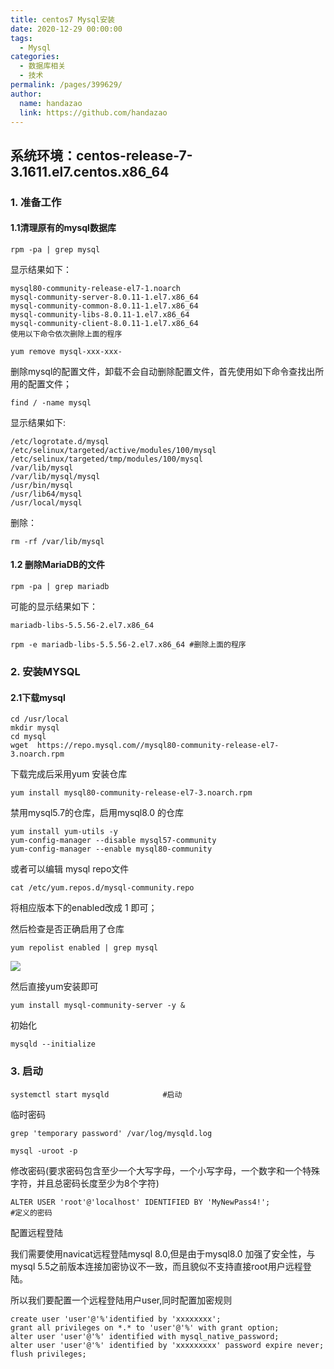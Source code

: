 ```yaml
---
title: centos7 Mysql安装
date: 2020-12-29 00:00:00
tags: 
  - Mysql
categories: 
  - 数据库相关
  - 技术
permalink: /pages/399629/
author: 
  name: handazao
  link: https://github.com/handazao
---
```


## 系统环境：centos-release-7-3.1611.el7.centos.x86_64

### 1. 准备工作

#### 1.1清理原有的mysql数据库

```
rpm -pa | grep mysql
```

显示结果如下：

```
mysql80-community-release-el7-1.noarch
mysql-community-server-8.0.11-1.el7.x86_64
mysql-community-common-8.0.11-1.el7.x86_64
mysql-community-libs-8.0.11-1.el7.x86_64
mysql-community-client-8.0.11-1.el7.x86_64
使用以下命令依次删除上面的程序

yum remove mysql-xxx-xxx-
```

删除mysql的配置文件，卸载不会自动删除配置文件，首先使用如下命令查找出所用的配置文件；

```
find / -name mysql
```

显示结果如下:

```
/etc/logrotate.d/mysql
/etc/selinux/targeted/active/modules/100/mysql
/etc/selinux/targeted/tmp/modules/100/mysql
/var/lib/mysql
/var/lib/mysql/mysql
/usr/bin/mysql
/usr/lib64/mysql
/usr/local/mysql
```

删除：

```
rm -rf /var/lib/mysql
```

#### 1.2 删除MariaDB的文件

```
rpm -pa | grep mariadb
```

可能的显示结果如下：

```
mariadb-libs-5.5.56-2.el7.x86_64  

rpm -e mariadb-libs-5.5.56-2.el7.x86_64 #删除上面的程序
```

### 2. 安装MYSQL

#### 2.1下载mysql

```
cd /usr/local
mkdir mysql
cd mysql
wget  https://repo.mysql.com//mysql80-community-release-el7-3.noarch.rpm
```

下载完成后采用yum 安装仓库

```
yum install mysql80-community-release-el7-3.noarch.rpm
```

禁用mysql5.7的仓库，启用mysql8.0 的仓库

```Shell
yum install yum-utils -y
yum-config-manager --disable mysql57-community
yum-config-manager --enable mysql80-community
```

或者可以编辑 mysql repo文件

```
cat /etc/yum.repos.d/mysql-community.repo 
```

将相应版本下的enabled改成 1 即可；

然后检查是否正确启用了仓库

```
yum repolist enabled | grep mysql
```

![](/images/Linux/20201229140456.png)

然后直接yum安装即可

```
yum install mysql-community-server -y &
```

初始化

```
mysqld --initialize
```

### 3. 启动

```
systemctl start mysqld            #启动
```

临时密码

```
grep 'temporary password' /var/log/mysqld.log
```

```
mysql -uroot -p
```

修改密码(要求密码包含至少一个大写字母，一个小写字母，一个数字和一个特殊字符，并且总密码长度至少为8个字符)

```
ALTER USER 'root'@'localhost' IDENTIFIED BY 'MyNewPass4!';            #定义的密码
```

配置远程登陆

我们需要使用navicat远程登陆mysql 8.0,但是由于mysql8.0 加强了安全性，与mysql 5.5之前版本连接加密协议不一致，而且貌似不支持直接root用户远程登陆。

所以我们要配置一个远程登陆用户user,同时配置加密规则

```
create user 'user'@'%'identified by 'xxxxxxxx';
grant all privileges on *.* to 'user'@'%' with grant option;
alter user 'user'@'%' identified with mysql_native_password;
alter user 'user'@'%' identified by 'xxxxxxxxx' password expire never;
flush privileges;
```

